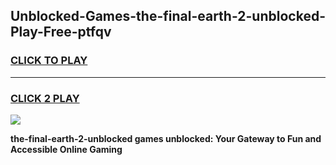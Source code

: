 
## Unblocked-Games-the-final-earth-2-unblocked-Play-Free-ptfqv
<h3>
<a href="https://premium76.site?title=the-final-earth-2-unblocked&ref=10A">CLICK TO PLAY</a></h3>
<hr>

<h3>
<a href="https://premium76.site?title=the-final-earth-2-unblocked&ref=10A">CLICK 2 PLAY</a>
  
</h3>

<a href="https://premium76.site?title=the-final-earth-2-unblocked&ref=10A"><img src="https://clearcache.store/games.png"></a>


**the-final-earth-2-unblocked games unblocked: Your Gateway to Fun and Accessible Online Gaming**
